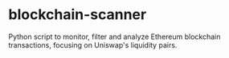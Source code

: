 # blockchain-scanner
Python script to monitor, filter and analyze Ethereum blockchain transactions, focusing on Uniswap's liquidity pairs.
